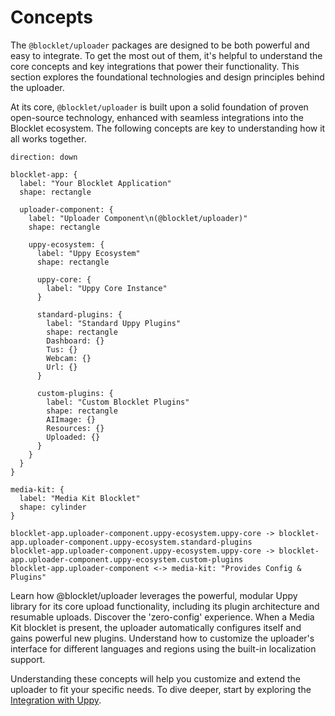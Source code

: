 # Concepts

The `@blocklet/uploader` packages are designed to be both powerful and easy to integrate. To get the most out of them, it's helpful to understand the core concepts and key integrations that power their functionality. This section explores the foundational technologies and design principles behind the uploader.

At its core, `@blocklet/uploader` is built upon a solid foundation of proven open-source technology, enhanced with seamless integrations into the Blocklet ecosystem. The following concepts are key to understanding how it all works together.

```d2 High-Level Architecture
direction: down

blocklet-app: {
  label: "Your Blocklet Application"
  shape: rectangle

  uploader-component: {
    label: "Uploader Component\n(@blocklet/uploader)"
    shape: rectangle

    uppy-ecosystem: {
      label: "Uppy Ecosystem"
      shape: rectangle

      uppy-core: {
        label: "Uppy Core Instance"
      }

      standard-plugins: {
        label: "Standard Uppy Plugins"
        shape: rectangle
        Dashboard: {}
        Tus: {}
        Webcam: {}
        Url: {}
      }

      custom-plugins: {
        label: "Custom Blocklet Plugins"
        shape: rectangle
        AIImage: {}
        Resources: {}
        Uploaded: {}
      }
    }
  }
}

media-kit: {
  label: "Media Kit Blocklet"
  shape: cylinder
}

blocklet-app.uploader-component.uppy-ecosystem.uppy-core -> blocklet-app.uploader-component.uppy-ecosystem.standard-plugins
blocklet-app.uploader-component.uppy-ecosystem.uppy-core -> blocklet-app.uploader-component.uppy-ecosystem.custom-plugins
blocklet-app.uploader-component <-> media-kit: "Provides Config & Plugins"
```

<x-cards data-columns="3">
  <x-card data-title="Integration with Uppy" data-icon="lucide:puzzle" data-href="/concepts/uppy-integration">
    Learn how @blocklet/uploader leverages the powerful, modular Uppy library for its core upload functionality, including its plugin architecture and resumable uploads.
  </x-card>
  <x-card data-title="Integration with Media Kit" data-icon="lucide:cloud" data-href="/concepts/media-kit-integration">
    Discover the 'zero-config' experience. When a Media Kit blocklet is present, the uploader automatically configures itself and gains powerful new plugins.
  </x-card>
  <x-card data-title="Internationalization (i18n)" data-icon="lucide:languages" data-href="/concepts/i18n">
    Understand how to customize the uploader's interface for different languages and regions using the built-in localization support.
  </x-card>
</x-cards>

Understanding these concepts will help you customize and extend the uploader to fit your specific needs. To dive deeper, start by exploring the [Integration with Uppy](./concepts-uppy-integration.md).